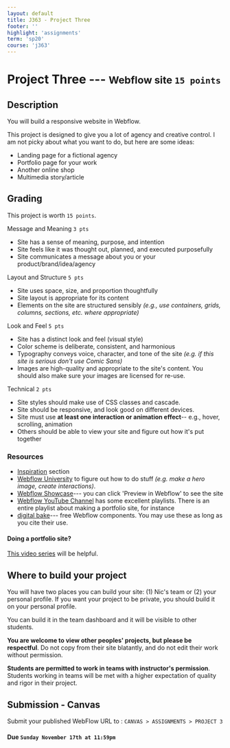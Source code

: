 ```yaml
---
layout: default
title: J363 - Project Three
footer: ''
highlight: 'assignments'
term: 'sp20'
course: 'j363'
---
```

# Project Three --- <small>Webflow site `15 points`</small>
## Description
You will build a responsive website in Webflow.

This project is designed to give you a lot of agency and creative control. I am not picky about what you want to do, but here are some ideas:

 * Landing page for a fictional agency
 * Portfolio page for your work
 * Another online shop
 * Multimedia story/article

## Grading
This project is worth `15 points`.

Message and Meaning `3 pts`
 * Site has a sense of meaning, purpose, and intention
 * Site feels like it was thought out, planned, and executed purposefully
 * Site communicates a message about you or your product/brand/idea/agency

Layout and Structure `5 pts`
 * Site uses space, size, and proportion thoughtfully
 * Site layout is appropriate for its content
 * Elements on the site are structured sensibly _(e.g., use containers, grids, columns, sections, etc. where appropriate)_

Look and Feel `5 pts`
 * Site has a distinct look and feel (visual style)
 * Color scheme is deliberate, consistent, and harmonious
 * Typography conveys voice, character, and tone of the site _(e.g. if this site is serious don't use Comic Sans)_
 * Images are high-quality and appropriate to the site's content. You should also make sure your images are licensed for re-use.

Technical `2 pts`
 * Site styles should make use of CSS classes and cascade.
 * Site should be responsive, and look good on different devices.
 * Site must use __at least one interaction or animation effect__-- e.g., hover, scrolling, animation
 * Others should be able to view your site and figure out how it's put together

### Resources
 * [Inspiration](../inspiration.html) section
 * [Webflow University](https://university.webflow.com/) to figure out how to do stuff _(e.g. make a hero image, create interactions)_.
 * [Webflow Showcase](https://webflow.com/discover/popular)--- you can click 'Preview in Webflow' to see the site
 * [Webflow YouTube Channel](https://www.youtube.com/channel/UCELSb-IYi_d5rYFOxWeOz5g/playlists) has some excellent playlists. There is an entire playlist about making a portfolio site, for instance
 * [digital bake](https://www.thedigitalbake.com/)--- free Webflow components. You may use these as long as you cite their use.

#### Doing a portfolio site?
[This video series](https://university.webflow.com/courses/building-a-portfolio-website) will be helpful.

## Where to build your project
You will have two places you can build your site: (1) Nic's team or (2) your personal profile. If you want your project to be private, you should build it on your personal profile.

You can build it in the team dashboard and it will be visible to other students.

__You are welcome to view other peoples' projects, but please be respectful__. Do not copy from their site blatantly, and do not edit their work without permission.

__Students are permitted to work in teams with instructor's permission__. Students working in teams will be met with a higher expectation of quality and rigor in their project.

## Submission - Canvas
Submit your published WebFlow URL to : `CANVAS > ASSIGNMENTS > PROJECT 3`

#### **Due `Sunday November 17th at 11:59pm`**
